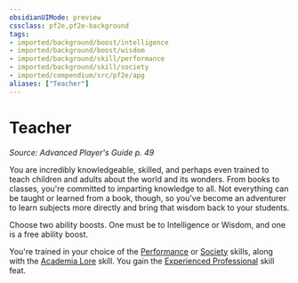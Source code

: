 ```yaml
---
obsidianUIMode: preview
cssclass: pf2e,pf2e-background
tags:
- imported/background/boost/intelligence
- imported/background/boost/wisdom
- imported/background/skill/performance
- imported/background/skill/society
- imported/compendium/src/pf2e/apg
aliases: ["Teacher"]
---
```

# Teacher
*Source: Advanced Player's Guide p. 49*  

You are incredibly knowledgeable, skilled, and perhaps even trained to teach children and adults about the world and its wonders. From books to classes, you're committed to imparting knowledge to all. Not everything can be taught or learned from a book, though, so you've become an adventurer to learn subjects more directly and bring that wisdom back to your students.

Choose two ability boosts. One must be to Intelligence or Wisdom, and one is a free ability boost.

You're trained in your choice of the [Performance](../../skills.md#Performance) or [Society](../../skills.md#Society) skills, along with the [Academia Lore](../../skills.md#Lore) skill. You gain the [Experienced Professional](../../feats/experienced-professional.md) skill feat.
